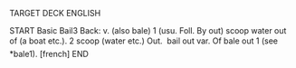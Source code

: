 TARGET DECK
ENGLISH

START
Basic
Bail3
Back: v. (also bale) 1 (usu. Foll. By out) scoop water out of (a boat etc.). 2 scoop (water etc.) Out.  bail out var. Of bale out 1 (see *bale1). [french]
END
